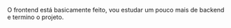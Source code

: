 <p>O frontend está basicamente feito, vou estudar um pouco mais de backend e termino o projeto.</p>
